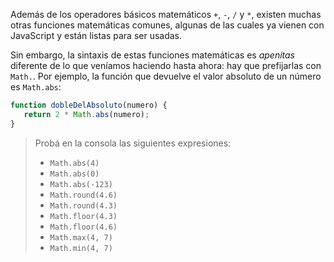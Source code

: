 Además de los operadores básicos matemáticos `+`, `-`, `/` y `*`, existen muchas otras funciones matemáticas comunes, algunas de las cuales ya vienen con JavaScript y están listas para ser usadas.

Sin embargo, la sintaxis de estas funciones matemáticas es _apenitas_ diferente de lo que veníamos haciendo hasta ahora: hay que prefijarlas con `Math.`. Por ejemplo, la función que devuelve el valor absoluto de un número es `Math.abs`:

```javascript
function dobleDelAbsoluto(numero) {
   return 2 * Math.abs(numero);
}
```

> Probá en la consola las siguientes expresiones:
>
> * `Math.abs(4)`
> * `Math.abs(0)`
> * `Math.abs(-123)`
> * `Math.round(4.6)`
> * `Math.round(4.3)`
> * `Math.floor(4.3)`
> * `Math.floor(4.6)`
> * `Math.max(4, 7)`
> * `Math.min(4, 7)`